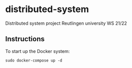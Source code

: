 # distributed-system
Distributed system project Reutlingen university WS 21/22

## Instructions
To start up the Docker system:
```
sudo docker-compose up -d
```